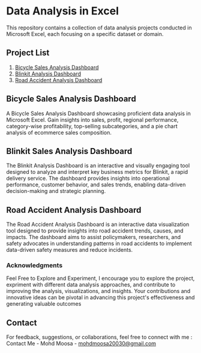 # Data Analysis in Excel


This repository contains a collection of data analysis projects conducted in Microsoft Excel, each focusing on a specific dataset or domain.

## Project List

1. [Bicycle Sales Analysis Dashboard](https://github.com/mohdmoosa03/Data-Analysis-Dashboard-in-Excel/tree/master/Bicycle%20Sales%20Analysis%20Dashboard)
2. [Blinkit Analysis Dashboard](https://github.com/mohdmoosa03/Data-Analysis-Dashboard-in-Excel/tree/master/Blinkit%20Sales%20Analysis%20Dashboard)
3. [Road Accident Analysis Dashboard](https://github.com/mohdmoosa03/Data-Analysis-Dashboard-in-Excel/tree/master/Road%20Accident%20Analysis%20Dashboard)

## Bicycle Sales Analysis Dashboard

A Bicycle Sales Analysis Dashboard showcasing proficient data analysis in Microsoft Excel. Gain insights into sales, profit, regional performance, category-wise profitability, top-selling subcategories, and a pie chart analysis of ecommerce sales composition. 


## Blinkit Sales Analysis Dashboard

The Blinkit Analysis Dashboard is an interactive and visually engaging tool designed to analyze and interpret key business metrics for Blinkit, a rapid delivery service. The dashboard provides insights into operational performance, customer behavior, and sales trends, enabling data-driven decision-making and strategic planning.

## Road Accident Analysis Dashboard

The Road Accident Analysis Dashboard is an interactive data visualization tool designed to provide insights into road accident trends, causes, and impacts. The dashboard aims to assist policymakers, researchers, and safety advocates in understanding patterns in road accidents to implement data-driven safety measures and reduce incidents.




 ### Acknowledgments
 
Feel Free to Explore and Experiment, I encourage you to explore the project, expriment with different data analysis approaches, and contribute to improving the analysis, visualizations, and insights. Your contributions and innovative ideas can be pivotal in advancing this project's effectiveness and generating valuable outcomes

## Contact

For feedback, suggestions, or collaborations, feel free to connect with me : Contact Me - Mohd Moosa - mohdmoosa20030@gmail.com
